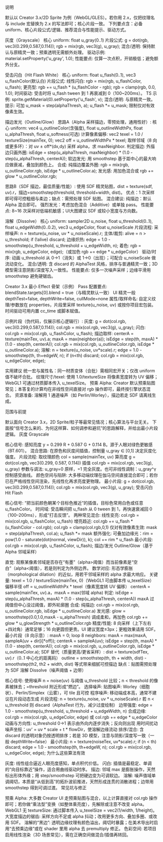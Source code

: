 说明

默认以 Creator 3.x/2D Sprite 为例（WebGL/GLES）。若你用 2.x，仅把纹理名与 include 宏替换为 2.x 的写法即可；核心片段一致。
下列要点含：必备 uniform、核心片段公式/逻辑、推荐混合与性能提示、驱动方式。

灰度（Grayscale）
核心 uniform: float u_gray(0..1)
片段公式: g = dot(rgb, vec3(0.299,0.587,0.114)); rgb = mix(rgb, vec3(g), u_gray);
混合/透明: 保持默认与原精灵一致；预乘透明无需额外处理。
驱动示例: material.setProperty('u_gray', 1.0);
性能要点: 仅算一次点积，开销极低；避免额外分支。

受击闪白（Hit Flash White）
核心 uniform: float u_flash(0..1), vec3 u_flashColor(默认白)
片段公式:
线性闪白: rgb = mix(rgb, u_flashColor, u_flash);
更亮型: rgb += u_flash * (u_flashColor - rgb); rgb = clamp(rgb, 0.0, 1.0);
时间驱动: 受击时将 u_flash tween 到 1 再衰减到 0（100~200ms）。
TS 示例: sprite.getMaterial(0).setProperty('u_flash', v);
混合/透明: 与原精灵一致。
提示: 可加 u_mask = step(alphaThresh, a); u_flash *= u_mask; 限制仅对有效像素生效。

描边发光（Outline/Glow）
思路A（Alpha 采样描边，零预处理，通用性好）:
核心 uniform: vec4 u_outlineColor(含强度), float u_outlineWidthPx, float u_alphaThresh, float u_softness(可选)
计算像素偏移: vec2 texel = 1.0 / textureSize(mainTex, 0); vec2 off = u_outlineWidthPx * texel;
取样邻域（8 向或更多环）：对 uv ± off*(dx,dy) 采样 alpha，求 maxNeighbor.
判定描边:
外描边只画外圈: isEdge = step(u_alphaThresh, maxNeighbor) * (1.0 - step(u_alphaThresh, centerA));
软边发光: 用 smoothstep 基于距中心的最大响应做衰减，叠加到颜色上。
合成:
纯描边覆盖外圈: rgb = mix(rgb, u_outlineColor.rgb, isEdge * u_outlineColor.a);
发光感: 用加色混合或 rgb += glow * u_outlineColor.rgb;

思路B（SDF 描边，最佳质量/性能）:
使用 SDF 精灵贴图，dist = texture(sdf, uv).r，描边=smoothstep(threshold, threshold+width, dist)。
优点：1 次采样即可得可控粗细与柔边；缺点：需预处理 SDF 贴图。
混合建议:
纯描边：默认 Alpha 混合即可。
强烈发光：考虑加色混合（Additive）或单独 pass。
性能要点: 8~16 次采样对低端机敏感；UI大图建议 SDF 或较小宽度与方向数。

溶解（Dissolve）
核心 uniform: sampler2D u_noise, float u_threshold(0..1), float u_edgeWidth(0..0.2), vec3 u_edgeColor, float u_noiseScale
片段流程:
采样噪声: n = texture(u_noise, uv * u_noiseScale).r;
主体/裁剪: alive = n > u_threshold; if (!alive) discard;
边缘炽热: edge = 1.0 - smoothstep(u_threshold, u_threshold + u_edgeWidth, n);
着色: rgb = mix(rgb, u_edgeColor, edge);（或加色 rgb += edge * u_edgeColor）
驱动/时序: 动画 u_threshold 从 0→1（消失）或 1→0（出现）；可配合 u_noiseScale 做流动变化。
混合/透明: 含 discard 的 AlphaTest 风格，排序与普通精灵一致；3D 模型需注意阴影/深度写入一致性。
性能要点: 仅多一次噪声采样；边缘平滑用 smoothstep 避免硬锯齿。

Creator 3.x 最小 Effect 骨架（示例）
Pass 配置要点:
blendState.targets[0].blend = true（与精灵默认一致）
UI 精灵一般 depthTest=false, depthWrite=false, cullMode=none
属性/取样命名:
自定义纹理/参数放在 properties，片段里采样 texture(u_noise, uv) 或按你项目宏包装。
时间驱动可用内置 cc_time 或脚本赋值。

示例片段（伪代码，仅展示核心逻辑行）:
灰度: g = dot(col.rgb, vec3(0.299,0.587,0.114)); col.rgb = mix(col.rgb, vec3(g), u_gray);
闪白: col.rgb = mix(col.rgb, u_flashColor, u_flash);
描边取样: centerA = texture(mainTex, uv).a; maxA = max(neighbor(a)); isEdge = step(th, maxA) * (1.0 - step(th, centerA)); col.rgb = mix(col.rgb, u_outlineColor.rgb, isEdge * u_outlineColor.a);
溶解: n = texture(u_noise, uv*scale).r; edge = 1.0 - smoothstep(th, th+edgeW, n); if (n<th) discard; col.rgb = mix(col.rgb, u_edgeColor, edge);

实用建议
统一宏与属性名：同一材质变体（合批）需相同宏开关；仅改 uniform 值不破坏合批。
纹理尺寸/texel: 使用 1.0/textureSize 将像素宽度转为 UV 偏移；WebGL1 可通过材质脚本传入 u_texelSize。
预乘 Alpha: Creator 默认预乘贴图常见；本答复的计算均在非线性空间直接对 rgb 操作即可，最终按引擎状态混合。
资源准备: 溶解用 1 通道噪声（如 Perlin/Worley），描边若走 SDF 请离线生成。

范围与前提

默认面向 Creator 3.x，2D Sprite/粒子等最常见情况；核心算法与平台无关。
下面按“信号怎么来的、为何这样算、如何调参和避坑”的思路解释，并给出最小片段逻辑。
灰度 Grayscale

核心信号: 感知亮度 y = 0.299 R + 0.587 G + 0.114 B。源于人眼对绿色更敏感（BT.601）。
混合思路: 在原色和灰度间插值，控制量 u_gray ∈ [0,1] 决定灰度化强度。
片段流程:
取纹理颜色 col = sample(mainTex, uv)
算亮度 g = dot(col.rgb, vec3(0.299, 0.587, 0.114))
插值 col.rgb = mix(col.rgb, vec3(g), u_gray)
参数与调法:
u_gray=0 原样，=1 完全灰度。也可非线性调制：u_gray^γ 控制感受曲线。
颜色空间与陷阱:
大多移动端纹理在伽马空间直接混合即可；若你已在严格线性空间渲染，先线性化再求亮度更物理。
最小片段:
g = dot(col.rgb, vec3(0.299,0.587,0.114)); col.rgb = mix(col.rgb, vec3(g), u_gray);
受击闪白 Hit Flash

核心信号: “把当前颜色朝某个目标色推近”的插值，目标色常用白色或任意 u_flashColor。
时间域: 受击瞬间把 u_flash 从 0 tween 到 1，再快速衰减回 0（100–200ms），形成“打击反馈”。
两种常见混合:
线性变亮: col.rgb = mix(col.rgb, u_flashColor, u_flash)
增亮趋近: col.rgb += u_flash * (u_flashColor - col.rgb); col.rgb = clamp(col.rgb,0,1)
仅对有效像素生效:
mask = step(alphaThresh, col.a); u_flash *= mask
额外强化:
可叠加边缘光：rim = pow(1.0 - saturate(dot(normal, viewDir)), k); col += rim * u_flash
最小片段:
col.rgb = mix(col.rgb, u_flashColor, u_flash);
描边/发光 Outline/Glow（基于 Alpha 邻域采样）

直觉: 观察某像素邻域是否存在“有墨”（alpha>阈值）而当前像素是“空白”（alpha<阈值），若是则判定为外侧边界。
数学对应: 形态学膨胀（morphological dilation）的近似，用若干邻域采样的 alpha 求最大响应。
关键量:
texel = 1.0 / textureSize(mainTex, 0)（WebGL1 可由脚本传 u_texelSize）
偏移半径 off = u_outlineWidthPx * texel（像素宽度转 UV 偏移）
centerA = sample(mainTex, uv).a，maxA = max(邻域 alpha)
判定:
isEdge = step(u_alphaThresh, maxA) * (1.0 - step(u_alphaThresh, centerA))
maxA 过阈值但中心没过阈值，即外轮廓圈
合成:
纯描边: col.rgb = mix(col.rgb, u_outlineColor.rgb, isEdge * u_outlineColor.a)
发光感: glow = smoothstep(0.0,1.0,maxA - u_alphaThresh) 调成柔和，再加色 col.rgb += glow * u_glowStrength * u_outlineColor.rgb
精度/性能:
8 向采样（上下左右+四对角）通常足够；16 向更圆但更贵。UI 建议宽度≤3px；更粗效果请用 SDF。
最小片段（8 向示意）:
maxA = 0; loop 8 neighbors: maxA = max(maxA, sampleA(uv + dir[i]*off));
centerA = sampleA(uv); isEdge = step(th, maxA) * (1.0 - step(th, centerA));
col.rgb = mix(col.rgb, u_outlineColor.rgb, isEdge * u_outlineColor.a);
SDF 替代（质量更高/更省采样）:
dist = texture(sdfTex, uv).r（0..1 中心化的距离码）
outline = smoothstep(th, th + width, dist) - smoothstep(th2, th2 + width, dist) 等式带来细腻可控描边
缺点：贴图需预处理为 SDF
溶解 Dissolve（噪声阈值 + 边带）

核心信号: 使用噪声 n = noise(uv) 与阈值 u_threshold 比较；n < threshold 的像素被抹去；=threshold 附近形成“燃边”。
选择噪声:
贴图噪声: Worley（细胞状）、Perlin/Simplex（云雾），可 tile 且可控
程序噪声: 移动端成本高，通常不建议在片段动态生成
片段流程:
n = texture(u_noise, uv * u_noiseScale).r
若 n < u_threshold 则 discard（AlphaTest 行为，减少过度绘制）
边带强度: edge = 1.0 - smoothstep(u_threshold, u_threshold + u_edgeWidth, n)
合成边缘: col.rgb = mix(col.rgb, u_edgeColor, edge) 或 col.rgb += edge * u_edgeColor
动画与方向性:
u_threshold 0→1 表示由外向内逐步消失；反向则出现
用时间扰动噪声坐标：uv' = uv * scale + t * flowDir，使溶解边缘流动
排序/混合:
含 discard 的透明对象仍按透明排序；若是 3D 模型，注意与阴影/深度写一致（一般 depthWrite=false）
最小片段:
n = texture(noiseTex, uv*scale).r; if (n < th) discard;
edge = 1.0 - smoothstep(th, th+edgeW, n);
col.rgb = mix(col.rgb, u_edgeColor, edge);
为什么这些算法有效

灰度: 线性组合逼近人眼亮度感知，单点积代价低。
闪白: 插值是最稳定、单调的“向目标靠近”操作，适合用曲线驱动时序。
描边: 邻域 max 是膨胀操作，天然标出形体外缘；用 step/smoothstep 可把硬边变为可调软边。
溶解: 噪声值域单调阈切，本质是“从低到高”的拓扑波前推进，天然形成连贯的消散进程；边带用 smoothstep 得到可调过渡。
常见坑与修正

预乘 Alpha: 大多数 Creator UI 走预乘贴图与混合，以上计算直接对 col.rgb 操作即可；若你做“乘法型”变换（如整体乘亮度），先解除或注意不改变 alpha。
WebGL1 无 textureSize: 通过脚本传入 u_texelSize = vec2(1/width, 1/height)。
大宽度描边的锯齿: 采样方向不足或 alpha 抖动；改用更多方向、叠加多圈、或改用 SDF。
溶解的“黑边”: 透明边缘纹理有颜色溢出，阈切时暴露；在美术导出时启用“去预乘边缘”或在 shader 里用 alpha 去 premultiply 修正。
色彩空间: 若项目启用线性渲染（3D 场景常见），需在正确空间做混合/插值再转回。